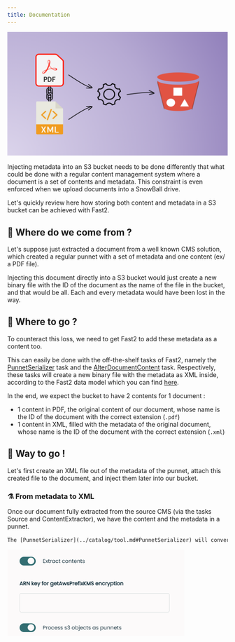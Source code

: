 ```yaml
---
title: Documentation
---
```


![Cover upload](../assets/img/cookbooks/cover.png)


Injecting metadata into an S3 bucket needs to be done differently that what could be done with a regular content management system where a document is a set of contents and metadata. This constraint is even enforced when we upload documents into a SnowBall drive.

Let's quickly review here how storing both content and metadata in a S3 bucket can be achieved with Fast2.

## 🧐 Where do we come from ?
Let's suppose just extracted a document from a well known CMS solution, which created a regular punnet with a set of metadata and one content (ex/ a PDF file).

Injecting this document directly into a S3 bucket would just create a new binary file with the ID of the document as the name of the file in the bucket, and that would be all. Each and every metadata would have been lost in the way.

## 🤔 Where to go ?
To counteract this loss, we need to get Fast2 to add these metadata as a content too.

This can easily be done with the off-the-shelf tasks of Fast2, namely the [PunnetSerializer](../catalog/tool.md#PunnetSerializer) task and the [AlterDocumentContent](../catalog/transformer.md#AlterDocumentContent) task. Respectively, these tasks will create a new binary file with the metadata as XML inside, according to the Fast2 data model which you can find [here](../getting-started/overall-concepts.md#punnet).

In the end, we expect the bucket to have 2 contents for 1 document :

- 1 content in PDF, the original content of our document, whose name is the ID of the document with the correct extension (`.pdf`) 
- 1 content in XML, filled with the metadata of the original document, whose name is the ID of the document with the correct extension (`.xml`)



## 🚀 Way to go !
Let's first create an XML file out of the metadata of the punnet, attach this created file to the document, and inject them later into our bucket.


### ⚗️ From metadata to XML
Once our document fully extracted from the source CMS (via the tasks Source and ContentExtractor), we have the content and the metadata in a punnet.

```xml
The [PunnetSerializer](../catalog/tool.md#PunnetSerializer) will convert the in-memory dataset record into XML format, in the default storage architecture (namely `$FAST2_HOME/files/<!-- Commentaire nettoyé -->/<!-- Commentaire nettoyé -->Process S3 objects as punnets (ie. metadata as XML and associated content)<!-- Commentaire nettoyé -->Extract punnet contents (if required)
```

![Bucket S3 : 1 document, 2 contents](../assets/img/cookbooks/s3-extractor-for-punnet2025.png)
